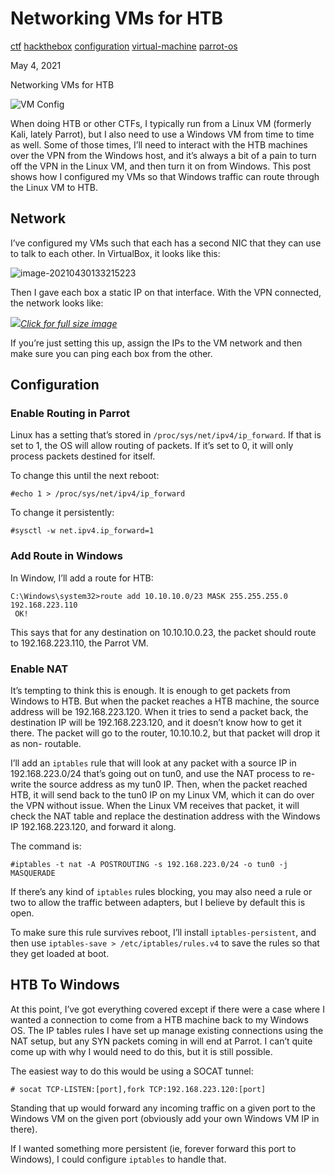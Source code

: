 # Networking VMs for HTB

[ctf](/tags#ctf ) [hackthebox](/tags#hackthebox )
[configuration](/tags#configuration ) [virtual-machine](/tags#virtual-machine
) [parrot-os](/tags#parrot-os )  
  
May 4, 2021

Networking VMs for HTB

![VM Config](https://0xdfimages.gitlab.io/img/vms-cover.png)

When doing HTB or other CTFs, I typically run from a Linux VM (formerly Kali,
lately Parrot), but I also need to use a Windows VM from time to time as well.
Some of those times, I’ll need to interact with the HTB machines over the VPN
from the Windows host, and it’s always a bit of a pain to turn off the VPN in
the Linux VM, and then turn it on from Windows. This post shows how I
configured my VMs so that Windows traffic can route through the Linux VM to
HTB.

## Network

I’ve configured my VMs such that each has a second NIC that they can use to
talk to each other. In VirtualBox, it looks like this:

![image-20210430133215223](https://0xdfimages.gitlab.io/img/image-20210430133215223.png)

Then I gave each box a static IP on that interface. With the VPN connected,
the network looks like:

[![](https://0xdfimages.gitlab.io/img/VMConfig.png)_Click for full size
image_](https://0xdfimages.gitlab.io/img/VMConfig.png)

If you’re just setting this up, assign the IPs to the VM network and then make
sure you can ping each box from the other.

## Configuration

### Enable Routing in Parrot

Linux has a setting that’s stored in `/proc/sys/net/ipv4/ip_forward`. If that
is set to 1, the OS will allow routing of packets. If it’s set to 0, it will
only process packets destined for itself.

To change this until the next reboot:

    
    
    #echo 1 > /proc/sys/net/ipv4/ip_forward
    

To change it persistently:

    
    
    #sysctl -w net.ipv4.ip_forward=1
    

### Add Route in Windows

In Window, I’ll add a route for HTB:

    
    
    C:\Windows\system32>route add 10.10.10.0/23 MASK 255.255.255.0 192.168.223.110
     OK!
    

This says that for any destination on 10.10.10.0.23, the packet should route
to 192.168.223.110, the Parrot VM.

### Enable NAT

It’s tempting to think this is enough. It is enough to get packets from
Windows to HTB. But when the packet reaches a HTB machine, the source address
will be 192.168.223.120. When it tries to send a packet back, the destination
IP will be 192.168.223.120, and it doesn’t know how to get it there. The
packet will go to the router, 10.10.10.2, but that packet will drop it as non-
routable.

I’ll add an `iptables` rule that will look at any packet with a source IP in
192.168.223.0/24 that’s going out on tun0, and use the NAT process to re-write
the source address as my tun0 IP. Then, when the packet reached HTB, it will
send back to the tun0 IP on my Linux VM, which it can do over the VPN without
issue. When the Linux VM receives that packet, it will check the NAT table and
replace the destination address with the Windows IP 192.168.223.120, and
forward it along.

The command is:

    
    
    #iptables -t nat -A POSTROUTING -s 192.168.223.0/24 -o tun0 -j MASQUERADE
    

If there’s any kind of `iptables` rules blocking, you may also need a rule or
two to allow the traffic between adapters, but I believe by default this is
open.

To make sure this rule survives reboot, I’ll install `iptables-persistent`,
and then use `iptables-save > /etc/iptables/rules.v4` to save the rules so
that they get loaded at boot.

## HTB To Windows

At this point, I’ve got everything covered except if there were a case where I
wanted a connection to come from a HTB machine back to my Windows OS. The IP
tables rules I have set up manage existing connections using the NAT setup,
but any SYN packets coming in will end at Parrot. I can’t quite come up with
why I would need to do this, but it is still possible.

The easiest way to do this would be using a SOCAT tunnel:

    
    
    # socat TCP-LISTEN:[port],fork TCP:192.168.223.120:[port]
    

Standing that up would forward any incoming traffic on a given port to the
Windows VM on the given port (obviously add your own Windows VM IP in there).

If I wanted something more persistent (ie, forever forward this port to
Windows), I could configure `iptables` to handle that.

[](/2021/05/04/networking-vms-for-htb.html)


